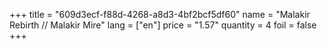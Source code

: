 +++
title = "609d3ecf-f88d-4268-a8d3-4bf2bcf5df60"
name = "Malakir Rebirth // Malakir Mire"
lang = ["en"]
price = "1.57"
quantity = 4
foil = false
+++
